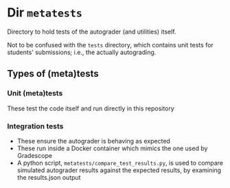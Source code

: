 # Dir `metatests`

Directory to hold tests of the autograder (and utilities) itself.

Not to be confused with the `tests` directory, 
which contains unit tests for students' submissions;
i.e., the actually autograding.

## Types of (meta)tests

### Unit (meta)tests

These test the code itself and run directly in this repository

### Integration tests

* These ensure the autograder is behaving as expected
* These run inside a Docker container which mimics the one used by Gradescope
* A python script, `metatests/compare_test_results.py`, is used to compare
	simulated autograder results against the expected results,
	by examining the results.json output


